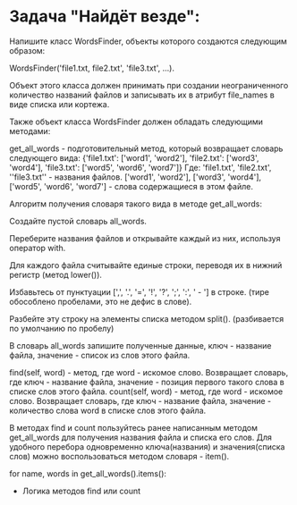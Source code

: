 # Задача "Найдёт везде":

Напишите класс WordsFinder, объекты которого создаются следующим образом:

WordsFinder('file1.txt, file2.txt', 'file3.txt', ...).

Объект этого класса должен принимать при создании неограниченного количество названий файлов и записывать их в атрибут file_names в виде списка или кортежа.

Также объект класса WordsFinder должен обладать следующими методами:

get_all_words - подготовительный метод, который возвращает словарь следующего вида:
{'file1.txt': ['word1', 'word2'], 'file2.txt': ['word3', 'word4'], 'file3.txt': ['word5', 'word6', 'word7']}
Где:
'file1.txt', 'file2.txt', ''file3.txt'' - названия файлов.
['word1', 'word2'], ['word3', 'word4'], ['word5', 'word6', 'word7'] - слова содержащиеся в этом файле.

Алгоритм получения словаря такого вида в методе get_all_words:

Создайте пустой словарь all_words.

Переберите названия файлов и открывайте каждый из них, используя оператор with.

Для каждого файла считывайте единые строки, переводя их в нижний регистр (метод lower()).

Избавьтесь от пунктуации [',', '.', '=', '!', '?', ';', ':', ' - '] в строке. (тире обособлено пробелами, это не дефис в слове).

Разбейте эту строку на элементы списка методом split(). (разбивается по умолчанию по пробелу)

В словарь all_words запишите полученные данные, ключ - название файла, значение - список из слов этого файла.

find(self, word) - метод, где word - искомое слово. Возвращает словарь, где ключ - название файла, значение - позиция первого такого слова в списке слов этого файла.
count(self, word) - метод, где word - искомое слово. Возвращает словарь, где ключ - название файла, значение - количество слова word в списке слов этого файла.

В методах find и count пользуйтесь ранее написанным методом get_all_words для получения названия файла и списка его слов.
Для удобного перебора одновременно ключа(названия) и значения(списка слов) можно воспользоваться методом словаря - item().

for name, words in get_all_words().items():
* Логика методов find или count

